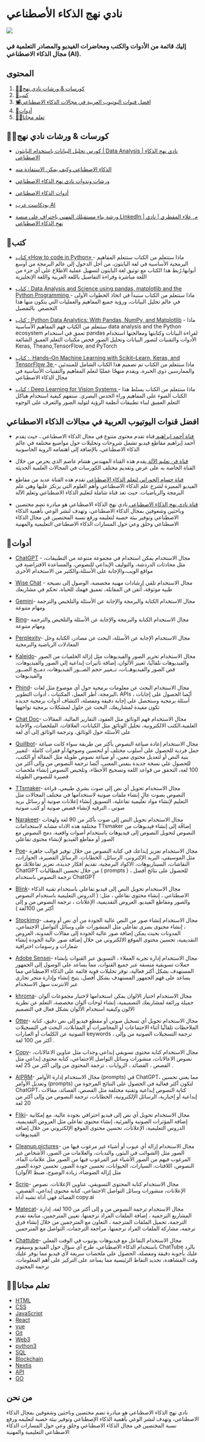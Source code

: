 #                        نادي نهج الذكاء الأصطناعي  

![](	https://aiapproachclub.com/images/logo-color.png)
###                               إليك قائمة من الأدوات والكتب ومحاضرات الفيديو والمصادر التعلمية  في مجال الذكاء الاصطناعي (AI).

## المحتوى 

1. [👩‍💻كورسات & ورشات نادي نهج](#كورسات--ورشات-نادي-نهج)
2. [📝كتب](#كتب)
3. [📽️افضل قنوات اليوتيوب العربية في مجالات الذكاء الاصطناعي](#افضل-قنوات-اليوتيوب-العربية-في-مجالات-الذكاء-الاصطناعي)
4. [🎒أدوات](#أدوات)
5. [👩‍🏫تعلم مجانا](#تعلم-مجانا)




## 👩‍💻كورسات & ورشات نادي نهج

* [كورس تحليل البيانات باستخدام البايثون | Data Analysis | نادي نهج الذكاء الاصطناعي](https://www.youtube.com/playlist?list=PL6rf96_rBBjhTpMYULFpBHWmwSgrl00aB)

* [الذكاء الاصطناعي وكيف يمكن الاستفادة منه](https://www.youtube.com/watch?v=o96jddIW-Hw)
  
* [ورشات وندوات نادي نهج الذكاء الاصطناعي](https://www.youtube.com/playlist?list=PL6rf96_rBBjiU81m1ENzpcDCA6d7fuHET)
  
* [أدوات الذكاء الاصطناعي](https://www.youtube.com/playlist?list=PL6rf96_rBBjhAMVI1ngkhn3gERA54wwVR)
  
* [بودكاست عرب AI](https://www.youtube.com/playlist?list=PL6rf96_rBBjhD5K0plXJbcdCEhS9ges2G)
  
* [ورشة بناء مستقبلك المهني بإحتراف على منصة LinkedIn | م. علاء المقطري | نادي نهج الذكاء الاصطناعي](https://www.youtube.com/watch?v=aWNRJbeeEv8)


## 📝كتب

* [كتاب «How to code in Python» ](https://t.me/AIApproach/543?comment=2292) - ماذا ستتعلم من الكتاب
ستتعلم المفاهيم البرمجية الأساسية في لغة البايثون، من أجل الدخول إلى عالم البرمجة من أوسع أبوابها،رُبط هذا الكتاب مع توثيق لغة البايثون لتسهيل عملية الاطلاع على أي جزء من اللغة مباشرة وقراءة التفاصيل باللغة العربية واللغة الإنجليزية

* [كتاب : Data Analysis and Science using pandas, matplotlib and the Python Programming
](https://t.me/AIApproach/478?comment=2057) - ماذا ستتعلم من الكتاب
ستبدأ في اتخاذ الخطوات الأولى في عالم تحليل البيانات، ورؤية جميع المفاهيم والعمليات التي يتكون منها هذا التخصص  
بالتفصيل

* [كتاب : Python Data Analytics: With Pandas, NumPy, and Matplotlib](https://t.me/AIApproach/479?comment=2072) - ماذا ستتعلم من الكتاب
فهم المفاهيم الأساسية data analysis and the Python ecosystem 
 تعمق في استخدام pandas لقراءة البيانات وكتابتها ومعالجتها
 استخدام الأدوات والتقنيات لتصور البيانات وتحليل الصور
 فحص مكتبات التعلم العميق الشائعة Keras, Theano,TensorFlow, and PyTorch

* [كتاب :  Hands–On Machine Learning with Scikit–Learn, Keras, and TensorFlow 3e ](https://t.me/AIApproach/474) - ماذا ستتعلم من الكتاب
تم تصميم هذا الكتاب الشامل للمبتدئين والممارسين ذوي الخبرة، ويقدم منهجًا عمليًا لتعلم المفاهيم والتقنيات الأساسية في مجال الذكاء الاصطناعي

* [كتاب : Deep Learning for Vision Systems ](https://t.me/AIApproach/494?comment=2154) - ماذا ستتعلم من الكتاب
يسلط هذا الكتاب الضوء على المفاهيم وراء الحدس البصري. 
ستفهم كيفية استخدام هياكل التعلم العميق لبناء تطبيقات أنظمة الرؤية لتوليد الصور والتعرف على الوجوه

## افضل قنوات اليوتيوب العربية في مجالات الذكاء الاصطناعي 

* [قناة أحمد إبراهيم ](https://youtube.com/@HeshamAsem?si=WfTjO-8tGYoaBMj4 )
قناة تقدم محتوى متنوع في مجال الذكاء الاصطناعي ، حيث يقدم أحمد إبراهيم مقاطع فيديو تشمل شروحات وتحليلات حول مواضيع مختلفة في عالم الذكاء الاصطناعي، بالإضافة إلى اهتمامه الروية الحاسوبية

* [قناة فن تعليم الآلة ](https://youtube.com/@AI1998?si=ljSvLOYRaw85MuNe )
يقدم هذه القناة المهندس هشام عاصم الذي يحرص من خلال القناة الخاصة به على عرض وتقديم مختلف الكورسات في المجالات العلمية الحديثة

* [قناة حسام الحوراني لتعلم الذكاء الاصطناعي](
https://youtube.com/playlist?list=PLYW0LRZ3ePo4TFeouzYff88TStgS-X52R&si=IG8HqtR2-5eAP5dD)
تقدم هذه القناة عديد من مقاطع الفيديو المميزة لشرح علم الذكاء الاصطناعي وأهم العلوم التي يرتكز  عليها وهي علم البرمجة والرياضيات. حيث تعد قناة شاملة لتعليم الذكاء الاصطناعي وتعلم الآلة 

* [قناة نادي نهج الذكاء الاصطناعي ](https://youtube.com/@AIApproachclub?si=1GqALEgk1V9N6p3W) 
نادي نهج الذكاء الاصطناعي هو مبادرة تضم مختصين وباحثين وشغوفين بمجال الذكاء الاصطناعي، وتهدف لنشر الوعي بأهمية الذكاء الاصطناعي وتوفير بيئة خصبة لتعليمه ورفع نسبة المختصين في مجال الذكاء الاصطناعي وخلق وعي حول المسارات الذكاء الاصطناعي التعليمية والمهنية



## 🎒أدوات
* [ChatGPT](https://chat.openai.com/auth/login) - مجال الاستخدام
يمكن استخدام في مجموعة متنوعة من التطبيقات، مثل محادثات الدردشة، والتوليف الإبداعي للنصوص، والمساعدة الافتراضية في مواقع الويب،والإجابة على الأسئلة،والكثير من الاستخدام الأخرى 


* [Wise Chat](https://play.google.com/store/apps/detailsid=thanhnamitit.com.wisechat&pli=1) - مجال الاستخدام 
تلقي إرشادات مهنية مخصصة، الوصول إلى نصيحة طبية موثوقة، أتقن فن المقابلة، تعميق فهمك للحياة، تحكم في مشاريعك 


* [Gemini](https://gemini.google.com/app)- مجال الاستخدام
الكتابة والبرمجة والإجابة عن الأسئلة والتلخيص والترجمة ومهام متنوعة 


* [Bing](https://play.google.com/store/apps/details?id=com.microsoft.bing&pcampaignid=web_share)- مجال الاستخدام 
الكتابة والبرمجة والإجابة عن الأسئلة والتلخيص والترجمة ومهام متنوعة 


* [Perplexity](https://www.perplexity.ai/)- مجال الاستخدام
 الإجابة عن الأسئلة، البحث عن مصادر، الكتابة وحل المعادلات الرياضية والبرمجية 


* [Kaleido](https://www.kaleido.ai/)- مجال الاستخدام
 تحرير الصور والفيديوهات مثل إزالة الخلفيات من الصور والفيديوهات
  تلقائًيا، تغيير الألوان، إضافة تأثيرات إبداعية إلى الصور والفيديوهات، قص
  الصور والفيديوهــات، تــغيير حجم الصــور الفيديوهات، دمــج الصــور 
  والفيديوهات 


* [Phind](https://www.phind.com/search?home=true)- مجال الاستخدام
  البحث عن معلومات برمجية حول أي موضوع مثل لغات البرمجة، أطر
  العمل، المكتبات ، أدوات التطوير، APIs ، أيًضا الحصول على إجابات أسئلة
  برمجية وستحصل على إجابة دقيقة ومفصلة، اكتشاف أدوات برمجية
  جديدة تكون مفيدة لمشاريعك، البحث عن حلول لمشكلات برمجية 
  تواجهها 


* [Chat Doc](https://chatdoc.com/)- مجال الاستخدام
  فهم الوثائق مثل العقود، التقارير المالية، المقالات العلمية،الكتب
  الالكترونية، تحليل الوثائق مثل الكيانات، العلاقات، الملخصات، والاجابة
  على الأسئلة حول الوثائق، وترجمة الوثائق إلى أي لغة 


* [Quillbot](https://quillbot.com/)- مجال الاستخدام
  إعادة صياغة النصوص بأكثر من طريقة سواء كانت صياغة جمل فردية
  للحصول على أسلوب مختلف أو لتحسين وضوحها،أو فقرات كاملة ٠لتغيير
  بنية النص أو لتعديل محتوى معين، أو صياغة نصوص طويلة مثل
  المقالة أو الكتب، للحصول على نسخة جديدة بنفس المعنى، أيًضا
  ترجمة النصوص من وإلى أكثر من 100 لغة، التحقق من قواعد اللغة
  وتصحيح الأخطاء، وتلخيص النصوص إنشاء ملخصات قصيرة للنصوص 
  الطويلة 

* [TTsmaker](https://ttsmaker.com/ar)- مجال الاستخدام
  تحويل أي نص إلى صوت بشري طبيعي، قراءة النصوص بصوت عالٍ
  إنشاء ملفات صوتية لاستخدامها في مختلف المجالات مثل التعليم
  لإنشاء مواد تعليمية تفاعلية، التسويق إنشاء إعلانات صوتية أو رسائل
  بريد صوتي ، الترفيه لإنشاء قصص صوتية أو كتب صوتية 


* [Narakeet](https://www.narakeet.com/languages/arabic-text-to-speech-ar/)- مجال الاستخدام
  تحويل النص إلى صوت بأكثر من 90 لغة ولهجات مختلفة هذه الاداه
  مشابه لاستخدامات TTsmaker إضافًة إلى إنشاء فيديوهات من النصوص
  لتحويل النصوص إلى فيديوهات باستخدام أصوات واقعية، دمج النصوص
  مع الصور أو مقاطع الفيديو لإنشاء محتوى تفاعلي 


* [Poe](https://poe.com/)- مجال الاستخدام
  تعزيز إبداعك في كتابة النصوص من خلال توفير قوالب جاهزة مثل
  الموسيقى، البريد الإكتروني، الرسائل، الخطابات، الرسائل القصيرة،
  الحوارات، النقاشات، السيناريوهات، الاكواد البرمجية، تقديم أفكار جديدة،
  تعزيز تفاعلاتك مع ChatGPT من خلال تحسين المطالبات ( prompts )
  للحصول على نتائج أفضل ، ترجمة النصوص باستخدام ChatGPT 

* [Blink](https://www.blinkvideo.ai/)- مجال الاستخدام
   تحويل النص إلى فيديو تفاعلي باستخدام تقنية الذكاء الاصطناعي ، إنشاء
   محتوى تفاعلي ، مثل: ( الدروس التعليمية باستخدام النصوص والصور 
   ومقاطع الفيديو، العروض التقديمية، الإعلانات ، ترجمة النصوص من و إلى
   أكثر من 100لغة ) 

* [Stockimg](https://stockimg.ai/)- مجال الاستخدام
  إنشاء صور من النص عالية الجودة من أي نص أو وصف ، إنشاء محتوى بصري تفاعلي مثل المنشورات على وسائل التواصل الاجتماعي، المدونات بحيث يمكن إضافة صور عالية الجودة إلى مقالات المدونة، العروض التقديمية، تحسين محتوى الموقع الالكتروني من خلال إضافة صور عالية الجودة إنشاء شعارات و رسومات احترافية 
  
* [Adobe Sensei](https://business.adobe.com/products/sensei/adobe-sensei.html)- مجال الاستخدام
  إدارة تجربة العملاء ، التسويق عبر القنوات بإنشاء حملات تسويقية منسقة عبر جميع القنوات، مما يساعد على الوصول إلى الجمهور المستهدف بشكل أكثر فعالية، توفر تحليلات  قوية قائمة على الذكاء الاصطناعي مما يساعد على فهم الجمهور المستهدف بشكل أفضل، يتيح إنشاء وإدارة متجر تجاري عبر الانترنت سهل الاستخدام 
  
* [khroma](https://www.khroma.co/)- مجال الاستخدام
  اختيار الالوان يمكن استخدامها لاختيار مجموعات ألوان جميلة ورائعة لمشاريعك التصميمية، إنشاء لوحات ألوان مخصصة، التعلم عن نظرية الالون وكيفية استخدام الألوان بشكل فعال في التصميم 
  
* [Otter](https://otter.ai/signin?r=%2Fhome%3Fthird_party%3Dgoogle)- مجال الاستخدام
  تحويل أي تسجيل صوتي أو مقطع فيديو إلى نص دقيق، كتابة الملاحظات تلقائًيا أثناء الاجتماعات أو المحاضرات أو المقابلات، البحث في التسجيلات الصوتية عن الكلمات أو العبارات keywords ، ترجمة التسجيلات الصوتية من وإلى أكثر من 100 لغة .

* [Copy](https://www.copy.ai/)- مجال الاستخدام
  كتابة محتوى تسويقي إبداعي وجذاب مثل  عناوين الاعالانات، نصوص الاعالانات، منشورات وسائل التواصل الاجتماعي، كتابة محتوى إبداعي مثل القصص ، القصائد ، الروايات ، ترجمة المحتوى من وإلى أكثر من 25 لغة .
  
* [AIPRM](https://www.aiprm.com/)- مجال الاستخدام
  إدارة الأوامر (prompts) في ChatGPT، مما يعني تحسين وتعديل الأوامر (prompts) لتكون أكثر فعالية في الحصول على النتائج المرجوة من ChatGPT، كتابة النصوص إبداعية وتقنية مختلفة مثل القصص، القصائد، مقالات إبداعية أو إخبارية، الرسائل الإلكترونية، الخطابات، ترجمة النصوص من وإلى أكثر من 20 لغة 


* [Fliki](https://fliki.ai/)- مجال الاستخدام
  تحويل أي نص إلى فيديو احترافي بجودة عالية، مع إمكانية إضافة المؤثرات الصوتية والمرئية، إنشاء محتوى تفاعلي مثل
  العروض التقديمية، الدروس التعليمية، الإعلانات، تحسين محتوى الموقع الإلكتروني من خلال إضافة الفيديوهات 


* [Cleanup.pictures](https://cleanup.pictures/)- مجال الاستخدام
  إزالة أي عيوب أو أشياء غير مرغوب فيها من الصور مثل (الشوائب في البثور، والندبات، والعلامات من الصور، الأشخاص غير المرغوب فيهم من الصور الأشياء غير المرغوب فيها من الصور مثل علامات الماء، النصوص، اللافتات، السيارات، الحيوانات، تحسين جودة الصور، تحسين جودة الصور مثل  إزالة الضوضاء، زيادة الوضوح، ضبط الألوان) 


* [Scrip](https://scripai.com)- مجال الاستخدام
  كتابة المحتوى التسويقي، عناوين الإعلانات، نصوص الإعلانات، منشورات وسائل التواصل الاجتماعي، كتابة محتوى إبداعي، القصص، القصائد فهي أداة تشبه أداة copy.ai 

* [Matecat](https://www.matecat.com)- مجال الاستخدام
  ترجمة النصوص من و إلى أكثر من 100 لغة، إدارة المشاريع الترجمية ، إضافة الملفات المراد ترجمتها، تعيين المترجمين، متابعة تقدم الترجمة، تحميل الملفات المترجمة ، التعاون مع المترجمين من خلال  إنشاء فرق
  ترجمة، مشاركة الملفات المراد ترجمتها، مراجعة الترجمات، التواصل مع المترجمين 


* [Chattube](https://chattube.io/)- مجال الاستخدام
  التفاعل مع فيديوهات يوتيوب في الوقت الفعلي باستخدام الذكاء الاصطناعي، طرح أي سؤال حول الفيديو وسيقوم ChatTube بالرد عليك بأجوبة دقيقة ومفصلة، الحصول على ملخصات سريعة لأي فيديو مما يوفر عليك وقت المشاهدة، تحديد النقاط الرئيسية مما يساعد على التركيز على أهم المعلومات، ترجمة المحتوى 



## 👩‍🏫تعلم مجانا 

* [HTML](https://html.com/) 
* [CSS](https://web.dev/learn/css) 
* [JavaScript](https://javascript.info/) 
* [React](https://reactplay.io/) 
* [vue](https://learnvue.co/) 
* [Git](https://git-scm.com/book) 
* [Web3](https://learnweb3.io/) 
* [python3](https://learnpython.org/) 
* [SQL](https://w3schools.com/sql) 
* [Blockchain](https://cryptozombies.io/) 
* [Nextjs](https://nextjs.org/learn/) 
* [API](https://rapidapi.com/learn/) 
* [GO](https://learn-golang.org/) 




## من نحن 
نادي نهج الذكاء الاصطناعي هو مبادرة تضم مختصين وباحثين وشغوفين بمجال الذكاء الاصطناعي، وتهدف لنشر الوعي بأهمية الذكاء الإصطناعي وتوفير بيئة خصبة لتعليمه ورفع نسبة المختصين في مجال الذكاء الاصطناعي وخلق وعي حول المسارات الذكاء الاصطناعي التعليمية والمهنية
